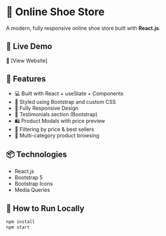# 👟 Online Shoe Store

A modern, fully responsive online shoe store built with **React.js**.

## 🚀 Live Demo  

🔗 [View Website]

## 🚀 Features

- 💻 Built with React + useState + Components
- 🎨 Styled using Bootstrap and custom CSS
- 📱 Fully Responsive Design
- 💬 Testimonials section (Bootstrap)
- 🛍️ Product Modals with price preview
- 🧠 Filtering by price & best sellers
- 🎯 Multi-category product browsing

## 📦 Technologies

- React.js
- Bootstrap 5
- Bootstrap Icons
- Media Queries

## 🔧 How to Run Locally

```bash
npm install
npm start
